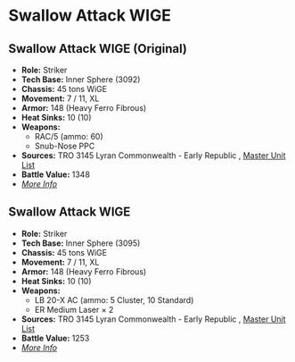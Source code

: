 # Swallow Attack WIGE 

## Swallow Attack WIGE (Original) 

- **Role:** Striker 
- **Tech Base:** Inner Sphere (3092) 
- **Chassis:** 45 tons WiGE 
- **Movement:** 7 / 11, XL 
- **Armor:** 148 (Heavy Ferro Fibrous) 
- **Heat Sinks:** 10 (10) 
- **Weapons:** 
  - RAC/5 (ammo: 60) 
  - Snub-Nose PPC 
- **Sources:** TRO 3145 Lyran Commonwealth - Early Republic , [Master Unit List](http://masterunitlist.info/Unit/Details/6598) 
- **Battle Value:** 1348 
- [*More Info*](swallow_attack_wige/swallow_attack_wige_original.md) 

## Swallow Attack WIGE 

- **Role:** Striker 
- **Tech Base:** Inner Sphere (3095) 
- **Chassis:** 45 tons WiGE 
- **Movement:** 7 / 11, XL 
- **Armor:** 148 (Heavy Ferro Fibrous) 
- **Heat Sinks:** 10 (10) 
- **Weapons:** 
  - LB 20-X AC (ammo: 5 Cluster, 10 Standard) 
  - ER Medium Laser × 2 
- **Sources:** TRO 3145 Lyran Commonwealth - Early Republic , [Master Unit List](http://masterunitlist.info/Unit/Details/6597) 
- **Battle Value:** 1253 
- [*More Info*](swallow_attack_wige/swallow_attack_wige.md) 

